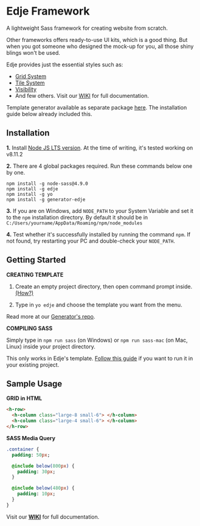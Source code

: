 # Edje Framework

A lightweight Sass framework for creating website from scratch.

Other frameworks offers ready-to-use UI kits, which is a good thing. But when you got someone who designed the mock-up for you, all those shiny blings won't be used.

Edje provides just the essential styles such as:

- [Grid System](https://github.com/hrsetyono/edje/wiki/Grid-System)
- [Tile System](https://github.com/hrsetyono/edje/wiki/Tile-System)
- [Visibility](https://github.com/hrsetyono/edje/wiki/Visibility)
- And few others. Visit our [WIKI](https://github.com/hrsetyono/edje/wiki/) for full documentation.


Template generator available as separate package [here](https://github.com/hrsetyono/generator-edje). The installation guide below already included this.


## Installation

**1.** Install [Node JS LTS version](https://nodejs.org/en/). At the time of writing, it's tested working on v8.11.2

**2.** There are 4 global packages required. Run these commands below one by one.

```
npm install -g node-sass@4.9.0
npm install -g edje
npm install -g yo
npm install -g generator-edje
```

**3.** If you are on Windows, add `NODE_PATH` to your System Variable and set it to the `npm` installation directory. By default it should be in `C:/Users/yourname/AppData/Roaming/npm/node_modules`

**4.** Test whether it's successfully installed by running the command `npm`. If not found, try restarting your PC and double-check your `NODE_PATH`.

## Getting Started

**CREATING TEMPLATE**

1. Create an empty project directory, then open command prompt inside. [(How?)](https://github.com/hrsetyono/generator-edje#opening-terminal-in-directory)

1. Type in `yo edje` and choose the template you want from the menu.

Read more at our [Generator's repo](https://github.com/hrsetyono/generator-edje).


**COMPILING SASS**

Simply type in `npm run sass` (on Windows) or `npm run sass-mac` (on Mac, Linux) inside your project directory.

This only works in Edje's template. [Follow this guide](https://github.com/hrsetyono/edje/wiki/use-in-existing-project) if you want to run it in your existing project.

## Sample Usage


**GRID in HTML**

```html
<h-row>
  <h-column class="large-8 small-6"> </h-column>
  <h-column class="large-4 small-6"> </h-column>
</h-row>  
```


**SASS Media Query**

```sass
.container {
  padding: 50px;

  @include below(800px) {
    padding: 30px;  
  }

  @include below(480px) {
    padding: 10px;
  }
}
```


Visit our [**WIKI**](https://github.com/hrsetyono/edje/wiki/) for full documentation.
